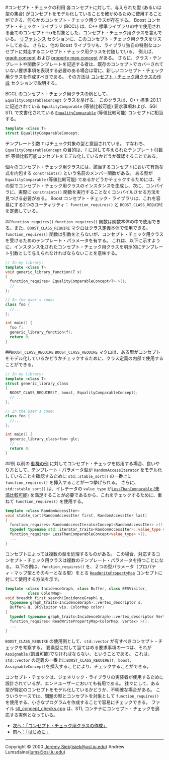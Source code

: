 #コンセプト・チェックの利用
各コンセプトに対して、与えられた型 (あるいは型の集合) がコンセプトをモデル化していることを確かめるために使用することができる、何らかのコンセプト・チェック用クラスが存在する。 Boost コンセプト・チェック・ライブラリ (BCCL) は、C++ 標準ライブラリの中で使用される全てのコンセプト＋αを対象とした、コンセプト・チェック用クラスを含んでいる。 [リファレンス](./reference.md) セクションに、このコンセプト・チェック用クラスをリストしてある。 さらに、他の Boost ライブラリも、ライブラリ独自の特別なコンセプトに対応するコンセプト・チェック用クラスを付随している。 例えば、[graph concept](../graph/graph_concepts.md) および [property map concept](../property_map/property_map.md) がある。 さらに、クラス・テンプレートや関数テンプレートを記述する者は、既存のコンセプトでカバーされていない要求事項を表現する必要のある場合は常に、新しいコンセプト・チェック用クラスを作成すべきである。 その方法は [コンセプト・チェック用クラスの作成](./creating_concepts.md) セクションで説明する。

BCCL のコンセプト・チェック用クラスの例として、`EqualityComparableConcept` クラスを挙げる。 このクラスは、C++ 標準 20.1.1 に記述されている `EqualityComparable` (等値比較可能) 要求事項および、SGI STL で文書化されている [`EqualityComparable`](http://www.sgi.com/tech/stl/EqualityComparable.html) (等値比較可能) コンセプトに相当する。

```cpp
template <class T>
struct EqualityComparableConcept;
```

テンプレート引数 `T` はチェック対象の型と意図されている。 すなわち、`EqualityComparableConcept` の目的は、`T` に対して与えられたテンプレート引数が 等値比較可能コンセプトをモデル化しているかどうか確認することである。

個々のコンセプト・チェック用クラスには、該当するコンセプトにおいて有効な式を内包する `constraints()` という名前のメンバー関数がある。 ある型が `EqualityComparable` (等値比較可能) であるかどうかチェックするためには、その型でコンセプト・チェック用クラスのインスタンスを生成し、次に、コンパイラに、実際に `constraints()` 関数を実行することなくコンパイルさせる方法を見つける必要がある。 Boost コンセプト・チェック・ライブラリは、これを容易にする2つのユーティリティ： `function_requires()` と `BOOST_CLASS_REQUIRE` を定義している。


##`function_requires()`
`function_requires()` 関数は関数本体の中で使用できる。また、`BOOST_CLASS_REQUIRE` マクロはクラス定義本体で使用できる。 `function_requires()` 関数は引数をとらないが、コンセプト・チェック用クラスを受けるためのテンプレート・パラメータを有する。 これは、以下に示すように、インスタンス化されたコンセプト・チェック用クラスを明示的にテンプレート引数として与えられなければならないことを意味する。

```cpp
// In my library:
template <class T>
void generic_library_function(T x)
{
  function_requires< EqualityComparableConcept<T> >();
  // ...
};

// In the user's code:  
class foo {
  //... 
};

int main() {
  foo f;
  generic_library_function(f);
  return 0;
}
```


##`BOOST_CLASS_REQUIRE`
`BOOST_CLASS_REQUIRE` マクロは、ある型がコンセプトをモデル化しているかどうかチェックするために、クラス定義の内部で使用することができる。

```cpp
// In my library:
template <class T>
struct generic_library_class
{
  BOOST_CLASS_REQUIRE(T, boost, EqualityComparableConcept);
  // ...
};

// In the user's code:  
class foo {
  //... 
};

int main() {
  generic_library_class<foo> glc;
  // ...
  return 0;
}
```

##例
以前の [動機の例](./concept_check.md#motivating_example) に対してコンセプト・チェックを応用する場合、良いやり方として、テンプレート・パラメータ型が [`RandomAccessIterator`](http://www.sgi.com/tech/stl/RandomAccessIterator.html) をモデル化していることを確認するために `std::stable_sort()` の一番上に `function_requires()` を挿入することが一つ挙げられる。 さらに、`std::stable_sort()` は、イレテータの `value_type` が[`LessThanComparable` (未満比較可能)](http://www.sgi.com/tech/stl/LessThanComparable.html) を満足することが必要であるから、これをチェックするために、重ねて `function_requires()` を使用する。

```cpp
template <class RandomAccessIter>
void stable_sort(RandomAccessIter first, RandomAccessIter last)
{
  function_requires< RandomAccessIteratorConcept<RandomAccessIter> >();
  typedef typename std::iterator_traits<RandomAccessIter>::value_type value_type;
  function_requires< LessThanComparableConcept<value_type> >();
  ...
}
```

コンセプトによっては複数の型を処理するものがある。 この場合、対応するコンセプト・チェック用クラスは複数のテンプレート・パラメータを持つことになる。 以下の例は、`function_requires()` を、２つの型パラメータ（プロパティ・マップ型とそのキーとなる型）をとる [`ReadWritePropertyMap`](../property_map/ReadWritePropertyMap.md) コンセプトに対して使用する方法を示す。

```cpp
template <class IncidenceGraph, class Buffer, class BFSVisitor, 
          class ColorMap>
void breadth_first_search(IncidenceGraph& g, 
  typename graph_traits<IncidenceGraph>::vertex_descriptor s, 
  Buffer& Q, BFSVisitor vis, ColorMap color)
{
  typedef typename graph_traits<IncidenceGraph>::vertex_descriptor Vertex;
  function_requires< ReadWritePropertyMap<ColorMap, Vertex> >();
  ...
}
```

`BOOST_CLASS_REQUIRE` の使用例として、`std::vector` が有すべきコンセプト・チェックを考察する。 要素型に対して当てはめる要求事項の一つは、それが [`Assignable` (割当可能)](http://www.sgi.com/tech/stl/Assignable.html)でなければならない、ということである。 これは、`std::vector` の定義の一番上に`BOOST_CLASS_REQUIRE(T, boost, AssignableConcept)`を挿入することにより、チェックすることができる。

コンセプト・チェックは、ジェネリック・ライブラリの実装者が使用するために設計されているが、エンドユーザーにおいても有用である。 往々にして、ある型が特定のコンセプトをモデル化しているかどうか、不明確な場合がある。 こういうケースでは、問題の型とコンセプトを対象として `function_requires()` を使用する、小さなプログラムを作成することで容易にチェックできる。 ファイル [stl_concept_checks.cpp](./stl_concept_check.cpp.md) は、STL コンテナにコンセプト・チェックを適応する実例となっている。


- [次へ：「コンセプト・チェック用クラスの作成」](./creating_concepts.md)
- [前へ：「はじめに」](./concept_check.md)

***
Copyright © 2000 [Jeremy Siek](http://www.boost.org/doc/libs/1_31_0/people/jeremy_siek.htm)(<jsiek@osl.iu.edu>) Andrew Lumsdaine(<lums@osl.iu.edu>)

